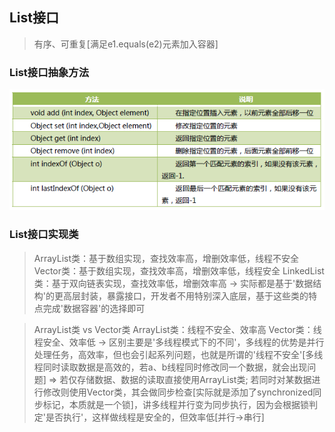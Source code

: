 ## List接口
> 有序、可重复[满足e1.equals(e2)元素加入容器]

### List接口抽象方法
![](assets/List接口抽象方法.png)

### List接口实现类
> ArrayList类：基于数组实现，查找效率高，增删效率低，线程不安全
> Vector类：基于数组实现，查找效率高，增删效率低，线程安全
> LinkedList类：基于双向链表实现，查找效率低，增删效率高
> -> 实际都是基于'数据结构'的更高层封装，暴露接口，开发者不用特别深入底层，基于这些类的特点完成'数据容器'的选择即可

> ArrayList类 vs Vector类
> ArrayList类：线程不安全、效率高
> Vector类：线程安全、效率低
> -> 区别主要是'多线程模式下的不同'，多线程的优势是并行处理任务，高效率，但也会引起系列问题，也就是所谓的'线程不安全'[多线程同时读取数据是高效的，若a、b线程同时修改同一个数据，就会出现问题] => 若仅存储数据、数据的读取直接使用ArrayList类; 若同时对某数据进行修改则使用Vector类，其会做同步检查[实际就是添加了synchronized同步标记，本质就是一个锁]，讲多线程并行变为同步执行，因为会根据锁判定'是否执行'，这样做线程是安全的，但效率低[并行->串行]